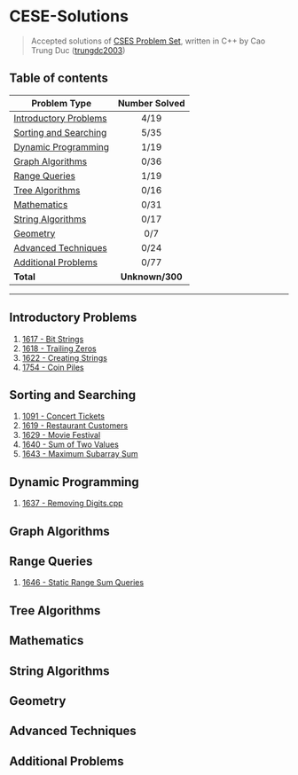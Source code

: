 # CESE-Solutions
> Accepted solutions of [CSES Problem Set](https://cses.fi/problemset/), written in C++ by Cao Trung Duc ([trungdc2003](https://cses.fi/user/105392))

## Table of contents
|                  Problem Type                   | Number Solved |
|-------------------------------------------------|:-------------:|
| [Introductory Problems](#Introductory-Problems) |      4/19     |
| [Sorting and Searching](#Sorting-and-Searching) |      5/35     |
| [Dynamic Programming](#Dynamic-Programming)     |      1/19     |
| [Graph Algorithms](#Graph-Algorithms)           |      0/36     |
| [Range Queries](#Range-Queries)                 |      1/19     |
| [Tree Algorithms](#Tree-Algorithms)             |      0/16     |
| [Mathematics](#Mathematic)                      |      0/31     |
| [String Algorithms](#String-Algorithms)         |      0/17     |
| [Geometry](#Geometry)                           |      0/7      |
| [Advanced Techniques](#Advanced-Techniques)     |      0/24     |
| [Additional Problems](#Additional-Problems)     |      0/77     |
| **Total**                                       |**Unknown/300**|

--------------------------------------------------------------------

## Introductory Problems
1. [1617 - Bit Strings](source/1617%20-%20Bit%20Strings.cpp)
2. [1618 - Trailing Zeros](source/1618%20-%20Trailing%20Zeros.cpp)
3. [1622 - Creating Strings](source/1622%20-%20Creating%20Strings.cpp)
4. [1754 - Coin Piles](source/1754%20-%20Coin%20Piles.cpp)

## Sorting and Searching
1. [1091 - Concert Tickets](source/1091%20-%20Concert%20Tickets.cpp)
2. [1619 - Restaurant Customers](source/1619%20-%20Restaurant%20Customers.cpp)
3. [1629 - Movie Festival](source/1629%20-%20Movie%20Festival.cpp)
4. [1640 - Sum of Two Values](source/1640%20-%20Sum%20of%20Two%20Values.cpp)
5. [1643 - Maximum Subarray Sum](source/1643%20-%20Maximum%20Subarray%20Sum.cpp)

## Dynamic Programming
1. [1637 - Removing Digits.cpp](source/1637%20-%20Removing%20Digits.cpp)

## Graph Algorithms

## Range Queries
1. [1646 - Static Range Sum Queries](source/1646%20-%20Static%20Range%20Sum%20Queries.cpp)

## Tree Algorithms

## Mathematics

## String Algorithms

## Geometry

## Advanced Techniques

## Additional Problems
